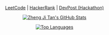 <!-- 
- 👋 Hi, I’m Zheng Ji Tan
- 👀 I’m interested in ...
- 🌱 I’m currently learning ...
- 💞️ I’m looking to collaborate on ...
- 📫 How to reach me ...
--->

<p align="center">
  <a href="https://leetcode.com/Just_ZJ/">LeetCode</a> |
  <a href="https://www.hackerrank.com/tan_955">HackerRank</a> | 
  <a href="https://devpost.com/Just-ZJ">DevPost (Hackathon)</a>
</p>


<!--- Repo For Stats Cards: https://github.com/anuraghazra/github-readme-stats --->
<p align="center">
  <a href="#"><img alt="Zheng Ji Tan's GitHub Stats" src="https://github-readme-stats.vercel.app/api?username=Just-ZJ&count_private=true&show_icons=true&include_all_commits=true" /></a>
</p>
<p align="center">
  <a href="#"><img alt="Top Languages" src="https://github-readme-stats.vercel.app/api/top-langs/?username=Just-ZJ&layout=compact&card_width=445&langs_count=8&hide=asp.net,shaderlab" /></a>
</p>

